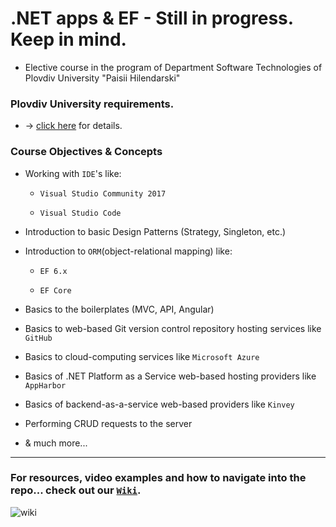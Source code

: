 # .NET apps & EF - Still in progress. Keep in mind.
- Elective course in the program of Department Software Technologies of Plovdiv University "Paisii Hilendarski"

### Plovdiv University requirements. 
- -> [click here](https://github.com/BaiGanio/PU-DB-Apps-With-EF/blob/master/%D0%A3%D1%87%D0%B5%D0%B1%D0%BD%D0%B0%20%D0%BF%D1%80%D0%BE%D0%B3%D1%80%D0%B0%D0%BC%D0%B0%20DB%20Apps.pdf) for details.

### Course Objectives & Concepts
* Working with `IDE`'s like:

    - `Visual Studio Community 2017`
    
    - `Visual Studio Code`
    
* Introduction to basic Design Patterns (Strategy, Singleton, etc.)
* Introduction to `ORM`(object-relational mapping) like:

    - `EF 6.x`
    
    - `EF Core`
    
* Basics to the boilerplates (MVC, API, Angular)
* Basics to web-based Git version control repository hosting services like `GitHub`
* Basics to cloud-computing services like `Microsoft Azure`
* Basics of .NET Platform as a Service web-based hosting providers like `AppHarbor`
* Basics of backend-as-a-service web-based providers like `Kinvey`
* Performing CRUD requests to the server
* & much more...

***

### For resources, video examples and how to navigate into the repo... check out our [`Wiki`](https://github.com/BaiGanio/PU-DB-Apps-With-EF/wiki).


![wiki](https://github.com/BaiGanio/PU-DB-Apps-With-EF/blob/master/repo-images/Wiki.png)
    
